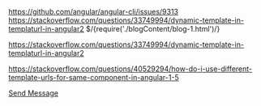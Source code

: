 https://github.com/angular/angular-cli/issues/9313
https://stackoverflow.com/questions/33749994/dynamic-template-in-templaturl-in-angular2
 <ng-template> $/{require('./blogContent/blog-1.html')/}  </ng-template>

 https://stackoverflow.com/questions/33749994/dynamic-template-in-templaturl-in-angular2
 

 https://stackoverflow.com/questions/40529294/how-do-i-use-different-template-urls-for-same-component-in-angular-1-5
 
<a href="https://api.whatsapp.com/send?phone=+14438701456">Send Message</a>
